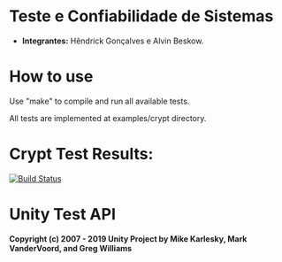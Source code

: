# Teste e Confiabilidade de Sistemas

* **Integrantes:** Hêndrick Gonçalves e Alvin Beskow.

# How to use

Use "make" to compile and run all available tests.

All tests are implemented at examples/crypt directory.

# Crypt Test Results:

[![Build Status](https://travis-ci.com/HendrickGoncalves/Unity.svg?branch=main)](https://travis-ci.com/HendrickGoncalves/Unity)

Unity Test API
==============

__Copyright (c) 2007 - 2019 Unity Project by Mike Karlesky, Mark VanderVoord, and Greg Williams__

